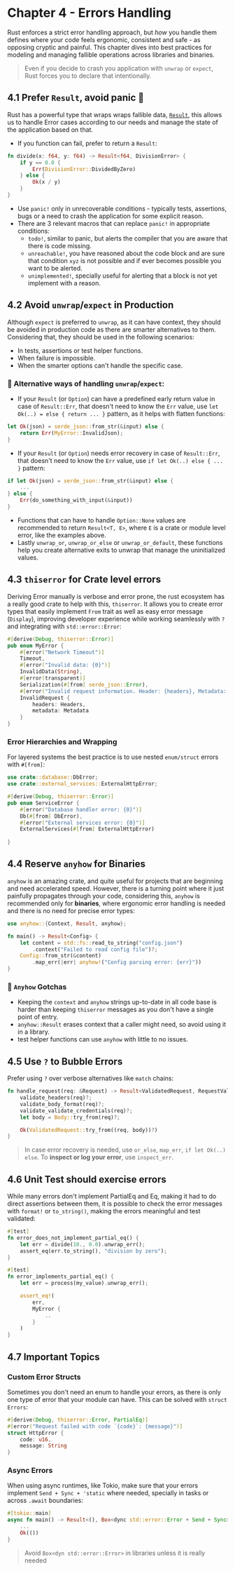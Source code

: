# Chapter 4 - Errors Handling

Rust enforces a strict error handling approach, but *how* you handle them defines where your code feels ergonomic, consistent and safe - as opposing cryptic and painful. This chapter dives into best practices for modeling and managing fallible operations across libraries and binaries.

> Even if you decide to crash you application with `unwrap` or `expect`, Rust forces you to declare that intentionally.

## 4.1 Prefer `Result`, avoid panic 🫨

Rust has a powerful type that wraps wraps fallible data, [`Result`](https://doc.rust-lang.org/std/result/), this allows us to handle Error cases according to our needs and manage the state of the application based on that.

* If you function can fail, prefer to return a `Result`:
```rust
fn divide(x: f64, y: f64) -> Result<f64, DivisionError> {
    if y == 0.0 {
        Err(DivisionError::DividedByZero)
    } else {
        Ok(x / y)
    }
}
```

* Use `panic!` only in unrecoverable conditions - typically tests, assertions, bugs or a need to crash the application for some explicit reason.
* There are 3 relevant macros that can replace `panic!` in appropriate conditions:
    * `todo!`, similar to panic, but alerts the compiler that you are aware that there is code missing.
    * `unreachable!`, you have reasoned about the code block and are sure that condition `xyz` is not possible and if ever becomes possible you want to be alerted.
    * `unimplemented!`, specially useful for alerting that a block is not yet implement with a reason.

## 4.2 Avoid `unwrap`/`expect` in Production

Although `expect` is preferred to `unwrap`, as it can have context, they should be avoided in production code as there are smarter alternatives to them. Considering that, they should be used in the following scenarios:
- In tests, assertions or test helper functions.
- When failure is impossible.
- When the smarter options can't handle the specific case.

### 🚨 Alternative ways of handling `unwrap`/`expect`:

* If your `Result` (or `Option`) can have a predefined early return value in case of `Result::Err`, that doesn't need to know the `Err` value, use `let Ok(..) = else { return ... }` pattern, as it helps with flatten functions:
```rust
let Ok(json) = serde_json::from_str(&input) else {
    return Err(MyError::InvalidJson);
}
```
* If your `Result` (or `Option`) needs error recovery in case of `Result::Err`, that doesn't need to know the `Err` value, use `if let Ok(..) else { ... }` pattern:
```rust
if let Ok(json) = serde_json::from_str(&input) else {
    ...
} else {
    Err(do_something_with_input(&input))
}
```
* Functions that can have to handle `Option::None` values are recommended to return `Result<T, E>`, where `E` is a crate or module level error, like the examples above.
* Lastly `unwrap_or`, `unwrap_or_else` or `unwrap_or_default`, these functions help you create alternative exits to unwrap that manage the uninitialized values.

## 4.3 `thiserror` for Crate level errors

Deriving Error manually is verbose and error prone, the rust ecosystem has a really good crate to help with this, `thiserror`. It allows you to create error types that easily implement `From` trait as well as easy error message (`Display`), improving developer experience while working seamlessly with `?` and integrating with `std::error::Error`:

```rust
#[derive(Debug, thiserror::Error)]
pub enum MyError {
    #[error("Network Timeout")]
    Timeout,
    #[error("Invalid data: {0}")]
    InvalidData(String),
    #[error(transparent)]
    Serialization(#[from] serde_json::Error),
    #[error("Invalid request information. Header: {headers}, Metadata: {metadabe}")]
    InvalidRequest {
        headers: Headers,
        metadata: Metadata
    }
}
```

### Error Hierarchies and Wrapping

For layered systems the best practice is to use nested `enum/struct` errors with `#[from]`:

```rust
use crate::database::DbError;
use crate::external_services::ExternalHttpError;

#[derive(Debug, thiserror::Error)]
pub enum ServiceError {
    #[error("Database handler error: {0}")]
    Db(#[from] DbError),
    #[error("External services error: {0}")]
    ExternalServices(#[from] ExternalHttpError)
    
}
```

## 4.4 Reserve `anyhow` for Binaries

`anyhow` is an amazing crate, and quite useful for projects that are beginning and need accelerated speed. However, there is a turning point where it just painfully propagates through your code, considering this, `anyhow` is recommended only for **binaries**, where ergonomic error handling is needed and there is no need for precise error types:

```rust
use anyhow::{Context, Result, anyhow};

fn main() -> Result<Config> {
    let content = std::fs::read_to_string("config.json")
        .context("Failed to read config file")?;
    Config::from_str(&content)
        .map_err(|err| anyhow!("Config parsing error: {err}"))
}
```

### 🚨 `Anyhow` Gotchas

* Keeping the `context` and `anyhow` strings up-to-date in all code base is harder than keeping `thiserror` messages as you don't have a single point of entry.
* `anyhow::Result` erases context that a caller might need, so avoid using it in a library.
* test helper functions can use `anyhow` with little to no issues.

## 4.5 Use `?` to Bubble Errors

Prefer using `?` over verbose alternatives like `match` chains:
```rust
fn handle_request(req: &Request) -> Result<ValidatedRequest, RequestValidationError> {
    validate_headers(req)?;
    validate_body_format(req)?;
    validate_validate_credentials(req)?;
    let body = Body::try_from(req)?;

    Ok(ValidatedRequest::try_from((req, body))?)
}
```

> In case error recovery is needed, use `or_else`, `map_err`, `if let Ok(..) else`. To **inspect or log your error**, use `inspect_err`.

## 4.6 Unit Test should exercise errors

While many errors don't implement PartialEq and Eq, making it had to do direct assertions between them, it is possible to check the error messages with `format!` or `to_string()`, making the errors meaningful and test validated:

```rust
#[test]
fn error_does_not_implement_partial_eq() {
    let err = divide(10., 0.0).unwrap_err();
    assert_eq(err.to_string(), "division by zero");
}

#[test]
fn error_implements_partial_eq() {
    let err = process(my_value).unwrap_err();

    assert_eq!(
        err,
        MyError {
            ..
        }
    )
}
```

## 4.7 Important Topics

### Custom Error Structs

Sometimes you don't need an enum to handle your errors, as there is only one type of error that your module can have. This can be solved with `struct Errors`:

```rust
#[derive(Debug, thiserror::Error, PartialEq)]
#[error("Request failed with code `{code}`: {message}")]
struct HttpError {
    code: u16,
    message: String
}
```

### Async Errors

When using async runtimes, like Tokio, make sure that your errors implement `Send + Sync + 'static` where needed, specially in tasks or across `.await` boundaries:

```rust
#[tokio::main]
async fn main() -> Result<(), Box<dync std::error::Error + Send + Sync>> {
    ...
    Ok(())
}
```

> Avoid `Box<dyn std::error::Error>` in libraries unless it is really needed